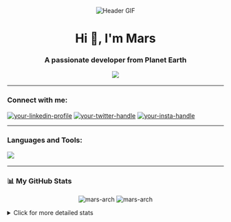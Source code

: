 <p align="center">
  <img src="https://raw.githubusercontent.com/MAZHARMIK/MAZHARMIK/main/GME-HEADER.gif" alt="Header GIF" width="80%">
</p>

<h1 align="center">Hi 👋, I'm Mars</h1>
<h3 align="center">A passionate developer from Planet Earth</h3>

<p align="center">
  <a href="https://github.com/DenverCoder1/readme-typing-svg">
    <img src="https://readme-typing-svg.herokuapp.com?font=Fira+Code&size=24&pause=1000&color=15F700&width=435&lines=Building+cool+things;Exploring+new+tech;Always+learning">
  </a>
</p>

---

### Connect with me:
<p align="left">
<a href="https://linkedin.com/in/your-linkedin-profile" target="blank"><img align="center" src="https://raw.githubusercontent.com/rahuldkjain/github-profile-readme-generator/master/src/images/icons/Social/linked-in-alt.svg" alt="your-linkedin-profile" height="30" width="40" /></a>
<a href="https://twitter.com/your-twitter-handle" target="blank"><img align="center" src="https://raw.githubusercontent.com/rahuldkjain/github-profile-readme-generator/master/src/images/icons/Social/twitter.svg" alt="your-twitter-handle" height="30" width="40" /></a>
<a href="https://instagram.com/your-insta-handle" target="blank"><img align="center" src="https://raw.githubusercontent.com/rahuldkjain/github-profile-readme-generator/master/src/images/icons/Social/instagram.svg" alt="your-insta-handle" height="30" width="40" /></a>
</p>

---

### Languages and Tools:
<p align="left"> 
  <a href="https://skillicons.dev">
    <img src="https://skillicons.dev/icons?i=ts,py,bash,go,css,vscode,git,prisma&theme=dark" />
  </a>
</p>

---

### 📊 My GitHub Stats

<p align="center">
  <img align="center" src="https://github-readme-stats.vercel.app/api?username=mars-arch&show_icons=true&locale=en&theme=radical" alt="mars-arch" />
  <img align="center" src="https://github-readme-streak-stats.herokuapp.com/?user=mars-arch&theme=radical" alt="mars-arch" />
</p>

<details>
<summary>Click for more detailed stats</summary>

<!--START_SECTION:waka-->
![Code Time](http://img.shields.io/badge/Code%20Time-2%2C846%20hrs%2018%20mins-blue)

![Profile Views](http://img.shields.io/badge/Profile%20Views-0-blue)

![Lines of code](https://img.shields.io/badge/From%20Hello%20World%20I%27ve%20Written-27.2%20million%20lines%20of%20code-blue)

**🐱 My GitHub Data** 

> 📦 5.4 MB Used in GitHub's Storage 
 > 
> 🏆 711 Contributions in the Year 2025
 > 
> 🚫 Not Opted to Hire
 > 
> 📜 8 Public Repositories 
 > 
> 🔑 191 Private Repositories 
 > 
**I'm a Night 🦉** 

```text
🌞 Morning                1605 commits        █████░░░░░░░░░░░░░░░░░░░░   21.76 % 
🌆 Daytime                1910 commits        ██████░░░░░░░░░░░░░░░░░░░   25.90 % 
🌃 Evening                1591 commits        █████░░░░░░░░░░░░░░░░░░░░   21.57 % 
🌙 Night                  2269 commits        ████████░░░░░░░░░░░░░░░░░   30.77 % 
```
📅 **I'm Most Productive on Wednesday** 

```text
Monday                   1221 commits        ████░░░░░░░░░░░░░░░░░░░░░   16.56 % 
Tuesday                  1219 commits        ████░░░░░░░░░░░░░░░░░░░░░   16.53 % 
Wednesday                1231 commits        ████░░░░░░░░░░░░░░░░░░░░░   16.69 % 
Thursday                 987 commits         ███░░░░░░░░░░░░░░░░░░░░░░   13.38 % 
Friday                   1120 commits        ████░░░░░░░░░░░░░░░░░░░░░   15.19 % 
Saturday                 997 commits         ███░░░░░░░░░░░░░░░░░░░░░░   13.52 % 
Sunday                   600 commits         ██░░░░░░░░░░░░░░░░░░░░░░░   08.14 % 
```


📊 **This Week I Spent My Time On** 

```text
🕑︎ Time Zone: Europe/London

💬 Programming Languages: 
TypeScript               9 hrs 45 mins       ███████░░░░░░░░░░░░░░░░░░   28.94 % 
Bash                     7 hrs 23 mins       █████░░░░░░░░░░░░░░░░░░░░   21.90 % 
Markdown                 5 hrs 59 mins       ████░░░░░░░░░░░░░░░░░░░░░   17.76 % 
JSON                     3 hrs 15 mins       ██░░░░░░░░░░░░░░░░░░░░░░░   09.66 % 
Prisma                   2 hrs 33 mins       ██░░░░░░░░░░░░░░░░░░░░░░░   07.58 % 

🔥 Editors: 
VS Code                  33 hrs 43 mins      █████████████████████████   100.00 % 
```

**I Mostly Code in TypeScript** 

```text
TypeScript               57 repos            ███████████████░░░░░░░░░░   58.16 % 
Python                   8 repos             ██░░░░░░░░░░░░░░░░░░░░░░░   08.16 % 
Shell                    3 repos             █░░░░░░░░░░░░░░░░░░░░░░░░   03.06 % 
Go                       1 repo              ░░░░░░░░░░░░░░░░░░░░░░░░░   01.02 % 
CSS                      1 repo              ░░░░░░░░░░░░░░░░░░░░░░░░░   01.02 % 
```



**Timeline**

![Lines of Code chart](https://raw.githubusercontent.com/mars-arch/mars-arch/main/assets/bar_graph.png)


 Last Updated on 18/07/2025 00:19:18 UTC
<!--END_SECTION:waka-->

</details>


